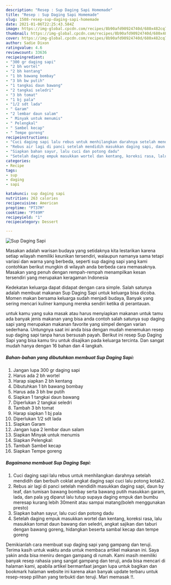 ```yaml
---
description: "Resep : Sup Daging Sapi Homemade"
title: "Resep : Sup Daging Sapi Homemade"
slug: 1508-resep-sup-daging-sapi-homemade
date: 2021-01-06T22:25:43.584Z
image: https://img-global.cpcdn.com/recipes/8b90afd90924740d/680x482cq70/sup-daging-sapi-foto-resep-utama.jpg
thumbnail: https://img-global.cpcdn.com/recipes/8b90afd90924740d/680x482cq70/sup-daging-sapi-foto-resep-utama.jpg
cover: https://img-global.cpcdn.com/recipes/8b90afd90924740d/680x482cq70/sup-daging-sapi-foto-resep-utama.jpg
author: Sadie Dixon
ratingvalue: 4.6
reviewcount: 33636
recipeingredient:
- "300 gr daging sapi"
- "2 bh wortel"
- "2 bh kentang"
- "1 bh bawang bombay"
- "3 bh bw putih"
- "1 tangkai daun bawang"
- "2 tangkai seledri"
- "3 bh tomat"
- "1 bj pala"
- "1/2 sdt lada"
- " Garam"
- "2 lembar daun salam"
- " Minyak untuk menumis"
- " Pelengkal"
- " Sambel kecap"
- " Tempe goreng"
recipeinstructions:
- "Cuci daging sapi lalu rebus untuk menhilangkan darahnya setelah mendidih dan berbuih coklat angkat daging sapi cuci lalu potong kotak2."
- "Rebus air lagi di panci setelah mendidih masukkan daging sapi, daun by leaf, dan tumisan bawang bombay serta bawang putih masukkan garam, lada, dan pala yg diparut lalu tutup supaya daging empuk dan bumbu meresap kurang lebih 30menit atau sampai matang(boleh menggunakan presto)"
- "Siapkan bahan sayur, lalu cuci dan potong dadu"
- "Setelah daging empuk masukkan wortel dan kentang, koreksi rasa, lalu masukkan tomat daun bawang dan seledri, angkat sajikan dan taburi dengan bawang goreng, hidangkan beserta sambal kecap dan tempe goreng"
categories:
- Recipe
tags:
- sup
- daging
- sapi

katakunci: sup daging sapi 
nutrition: 263 calories
recipecuisine: American
preptime: "PT37M"
cooktime: "PT49M"
recipeyield: "1"
recipecategory: Dessert

---
```



![Sup Daging Sapi](https://img-global.cpcdn.com/recipes/8b90afd90924740d/680x482cq70/sup-daging-sapi-foto-resep-utama.jpg)

Masakan adalah warisan budaya yang setidaknya kita lestarikan karena setiap wilayah memiliki keunikan tersendiri, walaupun namanya sama tetapi variasi dan warna yang berbeda, seperti sup daging sapi yang kami contohkan berikut mungkin di wilayah anda berbeda cara memasaknya. Masakan yang penuh dengan rempah-rempah menampilkan kesan tersendiri yang merupakan keragaman Indonesia

Kedekatan keluarga dapat didapat dengan cara simple. Salah satunya adalah membuat makanan Sup Daging Sapi untuk keluarga bisa dicoba. Momen makan bersama keluarga sudah menjadi budaya, Banyak yang sering mencari kuliner kampung mereka sendiri ketika di perantauan.



untuk kamu yang suka masak atau harus menyiapkan makanan untuk tamu ada banyak jenis makanan yang bisa anda contoh salah satunya sup daging sapi yang merupakan makanan favorite yang simpel dengan varian sederhana. Untungnya saat ini anda bisa dengan mudah menemukan resep sup daging sapi tanpa harus bersusah payah.
Berikut ini resep Sup Daging Sapi yang bisa kamu tiru untuk disajikan pada keluarga tercinta. Dan sangat mudah hanya dengan 16 bahan dan 4 langkah.


<!--inarticleads1-->

##### Bahan-bahan yang dibutuhkan membuat Sup Daging Sapi:

1. Jangan lupa 300 gr daging sapi
1. Harus ada 2 bh wortel
1. Harap siapkan 2 bh kentang
1. Dibutuhkan 1 bh bawang bombay
1. Harus ada 3 bh bw putih
1. Siapkan 1 tangkai daun bawang
1. Diperlukan 2 tangkai seledri
1. Tambah 3 bh tomat
1. Harap siapkan 1 bj pala
1. Diperlukan 1/2 sdt lada
1. Siapkan  Garam
1. Jangan lupa 2 lembar daun salam
1. Siapkan  Minyak untuk menumis
1. Siapkan  Pelengkal:
1. Tambah  Sambel kecap
1. Siapkan  Tempe goreng




<!--inarticleads2-->

##### Bagaimana membuat  Sup Daging Sapi:

1. Cuci daging sapi lalu rebus untuk menhilangkan darahnya setelah mendidih dan berbuih coklat angkat daging sapi cuci lalu potong kotak2.
1. Rebus air lagi di panci setelah mendidih masukkan daging sapi, daun by leaf, dan tumisan bawang bombay serta bawang putih masukkan garam, lada, dan pala yg diparut lalu tutup supaya daging empuk dan bumbu meresap kurang lebih 30menit atau sampai matang(boleh menggunakan presto)
1. Siapkan bahan sayur, lalu cuci dan potong dadu
1. Setelah daging empuk masukkan wortel dan kentang, koreksi rasa, lalu masukkan tomat daun bawang dan seledri, angkat sajikan dan taburi dengan bawang goreng, hidangkan beserta sambal kecap dan tempe goreng




Demikianlah cara membuat sup daging sapi yang gampang dan teruji. Terima kasih untuk waktu anda untuk membaca artikel makanan ini. Saya yakin anda bisa meniru dengan gampang di rumah. Kami masih memiliki banyak resep rahasia yang sangat gampang dan teruji, anda bisa mencari di halaman kami, apabila artikel bermanfaat jangan lupa untuk bagikan dan bookmark halaman website ini karena akan banyak update terbaru untuk resep-resep pilihan yang terbukti dan teruji. Mari memasak !!. 
